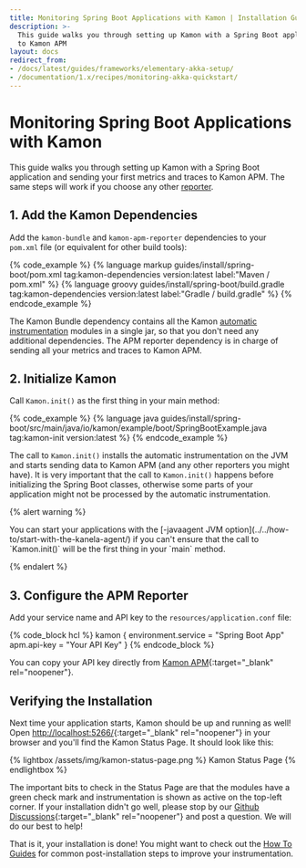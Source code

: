```yaml
---
title: Monitoring Spring Boot Applications with Kamon | Installation Guides
description: >-
  This guide walks you through setting up Kamon with a Spring Boot application and sending your first metrics and traces 
  to Kamon APM
layout: docs
redirect_from:
- /docs/latest/guides/frameworks/elementary-akka-setup/
- /documentation/1.x/recipes/monitoring-akka-quickstart/
---
```


Monitoring Spring Boot Applications with Kamon
==============================================

This guide walks you through setting up Kamon with a Spring Boot application and sending your first metrics and traces
to Kamon APM. The same steps will work if you choose any other [reporter][reporter].


## 1. Add the Kamon Dependencies

Add the `kamon-bundle` and `kamon-apm-reporter` dependencies to your `pom.xml` file (or equivalent for other build 
tools):

{% code_example %}
{%   language markup guides/install/spring-boot/pom.xml tag:kamon-dependencies version:latest label:"Maven / pom.xml" %}
{%   language groovy guides/install/spring-boot/build.gradle tag:kamon-dependencies version:latest label:"Gradle / build.gradle" %}
{% endcode_example %}

The Kamon Bundle dependency contains all the Kamon [automatic instrumentation][automatic-instrumentation] modules in a
single jar, so that you don't need any additional dependencies. The APM reporter dependency is in charge of sending all
your metrics and traces to Kamon APM.


## 2. Initialize Kamon

Call `Kamon.init()` as the first thing in your main method:

{% code_example %}
{%   language java guides/install/spring-boot/src/main/java/io/kamon/example/boot/SpringBootExample.java tag:kamon-init version:latest %}
{% endcode_example %}

The call to `Kamon.init()` installs the automatic instrumentation on the JVM and starts sending data to Kamon APM (and
any other reporters you might have). It is very important that the call to `Kamon.init()` happens before initializing
the Spring Boot classes, otherwise some parts of your application might not be processed by the automatic
instrumentation.

{% alert warning %}
  <p>
    You can start your applications with the [-javaagent JVM option](../../how-to/start-with-the-kanela-agent/) if you 
    can't ensure that the call to `Kamon.init()` will be the first thing in your `main` method.
  </p>
{% endalert %}


## 3. Configure the APM Reporter

Add your service name and API key to the `resources/application.conf` file:

{% code_block hcl %}
kamon {
  environment.service = "Spring Boot App"
  apm.api-key = "Your API Key"
}
{% endcode_block %}

You can copy your API key directly from [Kamon APM](https://apm.kamon.io?envinfo=show){:target="_blank" rel="noopener"}.


Verifying the Installation
--------------------------

Next time your application starts, Kamon should be up and running as well! Open [http://localhost:5266/](http://localhost:5266/){:target="_blank" rel="noopener"}
in your browser and you'll find the Kamon Status Page. It should look like this:

{% lightbox /assets/img/kamon-status-page.png %}
Kamon Status Page
{% endlightbox %}

The important bits to check in the Status Page are that the modules have a green check mark and instrumentation is shown
as active on the top-left corner. If your installation didn't go well, please stop by our [Github Discussions](https://github.com/kamon-io/Kamon/discussions){:target="_blank" rel="noopener"}
and post a question. We will do our best to help!

That is it, your installation is done! You might want to check out the [How To Guides][how-to-guides] for common 
post-installation steps to improve your instrumentation.

[reporter]: ../../../reporters/
[how-to-guides]: ../../../guides/#how-to-guides
[automatic-instrumentation]: ../../../instrumentation/